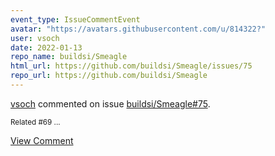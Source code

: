 ```yaml
---
event_type: IssueCommentEvent
avatar: "https://avatars.githubusercontent.com/u/814322?"
user: vsoch
date: 2022-01-13
repo_name: buildsi/Smeagle
html_url: https://github.com/buildsi/Smeagle/issues/75
repo_url: https://github.com/buildsi/Smeagle
---
```


<a href='https://github.com/vsoch' target='_blank'>vsoch</a> commented on issue <a href='https://github.com/buildsi/Smeagle/issues/75' target='_blank'>buildsi/Smeagle#75</a>.

<small>Related #69 ...</small>

<a href='https://github.com/buildsi/Smeagle/issues/75' target='_blank'>View Comment</a>